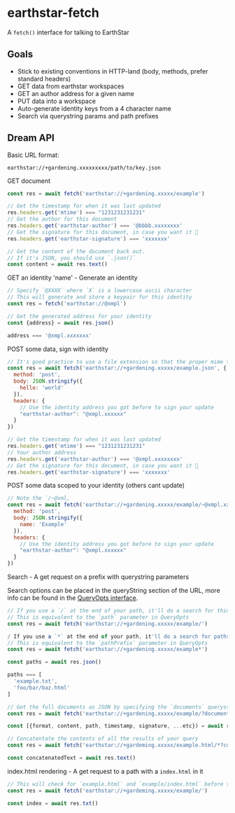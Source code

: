# earthstar-fetch

A `fetch()` interface for talking to EarthStar

## Goals

- Stick to existing conventions in HTTP-land (body, methods, prefer standard headers)
- GET data from earthstar workspaces
- GET an author address for a given name
- PUT data into a workspace
- Auto-generate identity keys from a 4 character name
- Search via querystring params and path prefixes

## Dream API

Basic URL format:

```
earthstar://+gardening.xxxxxxxxx/path/to/key.json
```

GET document

```JavaScript
const res = await fetch('earthstar://+gardening.xxxxx/example')

// Get the timestamp for when it was last updated
res.headers.get('mtime') === "1231231231231"
// Get the author for this document
res.headers.get('earthstar-author') === '@bbbb.xxxxxxxx'
// Get the signature for this document, in case you want it 🤷
res.headers.get('earthstar-signature') === 'xxxxxxx'

// Get the content of the document back out.
// If it's JSON, you should use `.json()`
const content = await res.text()
```

GET an identity 'name' - Generate an identity

```JavaScript
// Specify `@XXXX` where `X` is a lowercase ascii character
// This will generate and store a keypair for this identity
const res = fetch('earthstar://@xmpl')

// Get the generated address for your identity
const {address} = await res.json()

address === '@xmpl.xxxxxxx'
```

POST some data, sign with identity

```JavaScript
// It's good practice to use a file extension so that the proper mime type gets set
const res = await fetch('earthstar://+gardening.xxxxx/example.json', {
  method: 'post',
  body: JSON.stringify({
    hello: 'world'
  }),
  headers: {
    // Use the identity address you got before to sign your update
    "earthstar-author": "@xmpl.xxxxxx"
  }
})

// Get the timestamp for when it was last updated
res.headers.get('mtime') === "1231231231231"
// Your author address
res.headers.get('earthstar-author') === '@xmpl.xxxxxxxx'
// Get the signature for this document, in case you want it 🤷
res.headers.get('earthstar-signature') === 'xxxxxxx'
```

POST some data scoped to your identity (others cant update)

```JavaScript
// Note the `/~@xml,
const res = await fetch('earthstar://+gardening.xxxxx/example/~@xmpl.xxxxx/profile.json', {
  method: 'post',
  body: JSON.stringify({
    name: 'Example'
  }),
  headers: {
    // Use the identity address you got before to sign your update
    "earthstar-author": "@xmpl.xxxxxx"
  }
})
```

Search - A get request on a prefix with querystring parameters

Search options can be placed in the queryString section of the URL, more info can be found in the [QueryOpts interface](https://github.com/earthstar-project/earthstar/blob/master/src/util/types.ts#L194).

```JavaScript
// If you use a `/` at the end of your path, it'll do a search for things inside that path
// This is equivalent to the `path` parameter in QueryOpts
const res = await fetch('earthstar://+gardening.xxxxx/example/')

/ If you use a `*` at the end of your path, it'll do a search for paths tht start with that prefix
// This is equivalent to the `pathPrefix` parameter in QueryOpts
const res = await fetch('earthstar://+gardening.xxxxx/example*')

const paths = await res.json()

paths === [
  'example.txt',
  'foo/bar/baz.html'
]

// Get the full documents as JSON by specifying the `documents` querystring
const res = await fetch('earthstar://+gardening.xxxxx/example/?documents')

const [{format, content, path, timestamp, signature, ...etc}) = await res.json()

// Concatentate the contents of all the results of your query
const res = await fetch('earthstar://+gardeming.xxxxx/example.html/*?contents')

const concatenatedText = await res.text()
```

index.html rendering - A get request to a path with a `index.html` in it

```JavaScript
// This will check for `example.html` and `example/index.html` before trying a search
const res = await fetch('earthstar://+gardeming.xxxxx/example/')

const index = await res.txt()
```

